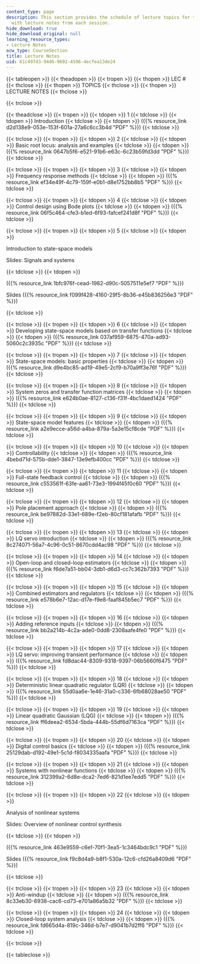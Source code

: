 ```yaml
---
content_type: page
description: This section provides the schedule of lecture topics for the course along
  with lecture notes from each session.
hide_download: true
hide_download_original: null
learning_resource_types:
- Lecture Notes
ocw_type: CourseSection
title: Lecture Notes
uid: 61c49743-94d6-9692-4596-4ecfea13de24
---
```


{{< tableopen >}}
{{< theadopen >}}
{{< tropen >}}
{{< thopen >}}
LEC #
{{< thclose >}}
{{< thopen >}}
TOPICS
{{< thclose >}}
{{< thopen >}}
LECTURE NOTES
{{< thclose >}}

{{< trclose >}}

{{< theadclose >}}
{{< tropen >}}
{{< tdopen >}}
1
{{< tdclose >}}
{{< tdopen >}}
Introduction
{{< tdclose >}}
{{< tdopen >}}
({{% resource_link d2d138e9-053e-153f-601a-27a6c6cc3b4d "PDF" %}})
{{< tdclose >}}

{{< trclose >}}
{{< tropen >}}
{{< tdopen >}}
2
{{< tdclose >}}
{{< tdopen >}}
Basic root locus: analysis and examples
{{< tdclose >}}
{{< tdopen >}}
({{% resource_link 0647b5f6-e521-91b6-e63c-6c23b59fd3dd "PDF" %}})
{{< tdclose >}}

{{< trclose >}}
{{< tropen >}}
{{< tdopen >}}
3
{{< tdclose >}}
{{< tdopen >}}
Frequency response methods
{{< tdclose >}}
{{< tdopen >}}
({{% resource_link ef34e49f-4c79-159f-e0b1-d8e1752bb8b5 "PDF" %}})
{{< tdclose >}}

{{< trclose >}}
{{< tropen >}}
{{< tdopen >}}
4
{{< tdclose >}}
{{< tdopen >}}
Control design using Bode plots
{{< tdclose >}}
{{< tdopen >}}
({{% resource_link 06f5c464-cfe3-b1ed-6f93-fafcef241d8f "PDF" %}})
{{< tdclose >}}

{{< trclose >}}
{{< tropen >}}
{{< tdopen >}}
5
{{< tdclose >}}
{{< tdopen >}}


Introduction to state-space models

Slides: Signals and systems


{{< tdclose >}}
{{< tdopen >}}


({{% resource_link 1bfc976f-cead-1982-d90c-5057511e5ef7 "PDF" %}})

Slides ({{% resource_link f099f428-4160-29f5-8b36-e45b836256e3 "PDF" %}})


{{< tdclose >}}

{{< trclose >}}
{{< tropen >}}
{{< tdopen >}}
6
{{< tdclose >}}
{{< tdopen >}}
Developing state-space models based on transfer functions
{{< tdclose >}}
{{< tdopen >}}
({{% resource_link 037af959-6875-470a-ad93-5060c2c3935c "PDF" %}})
{{< tdclose >}}

{{< trclose >}}
{{< tropen >}}
{{< tdopen >}}
7
{{< tdclose >}}
{{< tdopen >}}
State-space models: basic properties
{{< tdclose >}}
{{< tdopen >}}
({{% resource_link d9e4bc85-ad19-49e5-2cf9-b70a9ff3e76f "PDF" %}})
{{< tdclose >}}

{{< trclose >}}
{{< tropen >}}
{{< tdopen >}}
8
{{< tdclose >}}
{{< tdopen >}}
System zeros and transfer function matrices
{{< tdclose >}}
{{< tdopen >}}
({{% resource_link e624b0ae-8127-c136-f31f-4bc1daed1424 "PDF" %}})
{{< tdclose >}}

{{< trclose >}}
{{< tropen >}}
{{< tdopen >}}
9
{{< tdclose >}}
{{< tdopen >}}
State-space model features
{{< tdclose >}}
{{< tdopen >}}
({{% resource_link a2e9ecce-a56d-a4ba-879a-5a3e15cf8cde "PDF" %}})
{{< tdclose >}}

{{< trclose >}}
{{< tropen >}}
{{< tdopen >}}
10
{{< tdclose >}}
{{< tdopen >}}
Controllability
{{< tdclose >}}
{{< tdopen >}}
({{% resource_link 4bebd71d-575b-dde1-3847-13e9efb400cc "PDF" %}})
{{< tdclose >}}

{{< trclose >}}
{{< tropen >}}
{{< tdopen >}}
11
{{< tdclose >}}
{{< tdopen >}}
Full-state feedback control
{{< tdclose >}}
{{< tdopen >}}
({{% resource_link c553561f-63fe-aa61-73e3-1994f45f0c60 "PDF" %}})
{{< tdclose >}}

{{< trclose >}}
{{< tropen >}}
{{< tdopen >}}
12
{{< tdclose >}}
{{< tdopen >}}
Pole placement approach
{{< tdclose >}}
{{< tdopen >}}
({{% resource_link be97882d-33e1-689e-f2eb-80cf181afafb "PDF" %}})
{{< tdclose >}}

{{< trclose >}}
{{< tropen >}}
{{< tdopen >}}
13
{{< tdclose >}}
{{< tdopen >}}
LQ servo introduction
{{< tdclose >}}
{{< tdopen >}}
({{% resource_link 8c274071-56a7-4c96-0c51-8670cdd4ac98 "PDF" %}})
{{< tdclose >}}

{{< trclose >}}
{{< tropen >}}
{{< tdopen >}}
14
{{< tdclose >}}
{{< tdopen >}}
Open-loop and closed-loop estimators
{{< tdclose >}}
{{< tdopen >}}
({{% resource_link f6de7a51-bb04-3db1-d6d3-cc7c362b7393 "PDF" %}})
{{< tdclose >}}

{{< trclose >}}
{{< tropen >}}
{{< tdopen >}}
15
{{< tdclose >}}
{{< tdopen >}}
Combined estimators and regulators
{{< tdclose >}}
{{< tdopen >}}
({{% resource_link e578b6e7-12ac-d17e-f9e8-faaf845b5ec7 "PDF" %}})
{{< tdclose >}}

{{< trclose >}}
{{< tropen >}}
{{< tdopen >}}
16
{{< tdclose >}}
{{< tdopen >}}
Adding reference inputs
{{< tdclose >}}
{{< tdopen >}}
({{% resource_link bb2a214b-4c2a-ade0-0dd8-2308aafe4fe0 "PDF" %}})
{{< tdclose >}}

{{< trclose >}}
{{< tropen >}}
{{< tdopen >}}
17
{{< tdclose >}}
{{< tdopen >}}
LQ servo: improving transient performance
{{< tdclose >}}
{{< tdopen >}}
({{% resource_link fd8dac44-8309-9318-9397-06b5660f6475 "PDF" %}})
{{< tdclose >}}

{{< trclose >}}
{{< tropen >}}
{{< tdopen >}}
18
{{< tdclose >}}
{{< tdopen >}}
Deterministic linear quadratic regulator (LQR)
{{< tdclose >}}
{{< tdopen >}}
({{% resource_link 55d0aa6e-1e46-31a0-c336-6fb68028ae50 "PDF" %}})
{{< tdclose >}}

{{< trclose >}}
{{< tropen >}}
{{< tdopen >}}
19
{{< tdclose >}}
{{< tdopen >}}
Linear quadratic Gaussian (LQG)
{{< tdclose >}}
{{< tdopen >}}
({{% resource_link ff6deea2-6534-5bda-444b-55df6d7163ca "PDF" %}})
{{< tdclose >}}

{{< trclose >}}
{{< tropen >}}
{{< tdopen >}}
20
{{< tdclose >}}
{{< tdopen >}}
Digital control basics
{{< tdclose >}}
{{< tdopen >}}
({{% resource_link 25129dab-d192-49e1-5c1d-f8034335aafa "PDF" %}})
{{< tdclose >}}

{{< trclose >}}
{{< tropen >}}
{{< tdopen >}}
21
{{< tdclose >}}
{{< tdopen >}}
Systems with nonlinear functions
{{< tdclose >}}
{{< tdopen >}}
({{% resource_link 312399a2-6d8e-dca2-7ed6-821d1ee7edd5 "PDF" %}})
{{< tdclose >}}

{{< trclose >}}
{{< tropen >}}
{{< tdopen >}}
22
{{< tdclose >}}
{{< tdopen >}}


Analysis of nonlinear systems

Slides: Overview of nonlinear control synthesis


{{< tdclose >}}
{{< tdopen >}}


({{% resource_link 463e9559-c6ef-70f1-3ea5-1c3464bdc9c1 "PDF" %}})

Slides ({{% resource_link f9c8d4a9-b8f1-530a-12c6-cfd26a8409d6 "PDF" %}})


{{< tdclose >}}

{{< trclose >}}
{{< tropen >}}
{{< tdopen >}}
23
{{< tdclose >}}
{{< tdopen >}}
Anti-windup
{{< tdclose >}}
{{< tdopen >}}
({{% resource_link 8c33eb30-6938-cac6-cd73-e701a86a5b32 "PDF" %}})
{{< tdclose >}}

{{< trclose >}}
{{< tropen >}}
{{< tdopen >}}
24
{{< tdclose >}}
{{< tdopen >}}
Closed-loop system analysis
{{< tdclose >}}
{{< tdopen >}}
({{% resource_link fd665d4a-819c-346d-b7e7-d9041b7d2ff6 "PDF" %}})
{{< tdclose >}}

{{< trclose >}}

{{< tableclose >}}